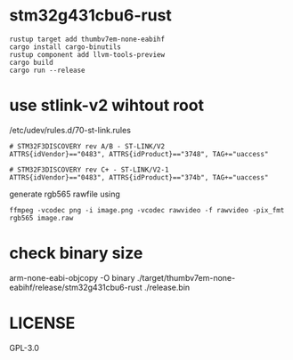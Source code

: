 # stm32g431cbu6-rust

```
rustup target add thumbv7em-none-eabihf
cargo install cargo-binutils
rustup component add llvm-tools-preview
cargo build
cargo run --release
```

# use stlink-v2 wihtout root
/etc/udev/rules.d/70-st-link.rules
```
# STM32F3DISCOVERY rev A/B - ST-LINK/V2
ATTRS{idVendor}=="0483", ATTRS{idProduct}=="3748", TAG+="uaccess"

# STM32F3DISCOVERY rev C+ - ST-LINK/V2-1
ATTRS{idVendor}=="0483", ATTRS{idProduct}=="374b", TAG+="uaccess"
```

generate rgb565 rawfile using
```
ffmpeg -vcodec png -i image.png -vcodec rawvideo -f rawvideo -pix_fmt rgb565 image.raw
```

# check binary size
arm-none-eabi-objcopy -O binary ./target/thumbv7em-none-eabihf/release/stm32g431cbu6-rust ./release.bin

# LICENSE
GPL-3.0
